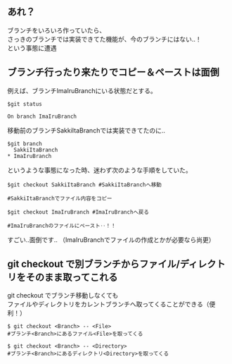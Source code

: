 ## あれ？

ブランチをいろいろ作っていたら、  
さっきのブランチでは実装できてた機能が、今のブランチにはない‥！  
という事態に遭遇

## ブランチ行ったり来たりでコピー＆ペーストは面倒

例えば、ブランチImaIruBranchにいる状態だとする。
```
$git status

On branch ImaIruBranch
```

移動前のブランチSakkiItaBranchでは実装できてたのに‥
```
$git branch
  SakkiItaBranch
* ImaIruBranch
```

というような事態になった時、迷わず次のような手順をしていた。
```
$git checkout SakkiItaBranch #SakkiItaBranchへ移動

#SakkiItaBranchでファイル内容をコピー

$git checkout ImaIruBranch #ImaIruBranchへ戻る

#ImaIruBranchのファイルにペースト‥！！

```
すごい‥面倒です‥
（ImaIruBranchでファイルの作成とかが必要なら尚更）

## git checkout で別ブランチからファイル/ディレクトリをそのまま取ってこれる

git checkout でブランチ移動しなくても  
ファイルやディレクトリをカレントブランチへ取ってくることができる（便利！）
```
$ git checkout <Branch> -- <File> 
#ブランチ<Branch>にあるファイル<File>を取ってくる

$ git checkout <Branch> -- <Directory> 
#ブランチ<Branch>にあるディレクトリ<Directory>を取ってくる

```




